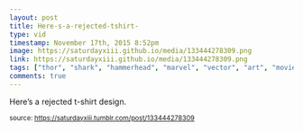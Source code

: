 ```yaml
---
layout: post
title: Here-s-a-rejected-tshirt-
type: vid
timestamp: November 17th, 2015 8:52pm
image: https://saturdayxiii.github.io/media/133444278309.png
link: https://saturdayxiii.github.io/media/133444278309.png
tags: ["thor", "shark", "hammerhead", "marvel", "vector", "art", "movie", "comic"]
comments: true
---
```


Here’s a rejected t-shirt design.
 
  
<small>source: https://saturdayxiii.tumblr.com/post/133444278309</small>